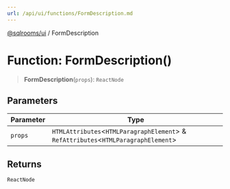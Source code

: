 ```yaml
---
url: /api/ui/functions/FormDescription.md
---
```

[@sqlrooms/ui](../index.md) / FormDescription

# Function: FormDescription()

> **FormDescription**(`props`): `ReactNode`

## Parameters

| Parameter | Type |
| ------ | ------ |
| `props` | `HTMLAttributes`<`HTMLParagraphElement`> & `RefAttributes`<`HTMLParagraphElement`> |

## Returns

`ReactNode`
